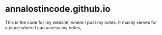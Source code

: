 # annalostincode.github.io

This is the code for my website, where I post my notes. It mainly serves for a place where I can access my notes, 
